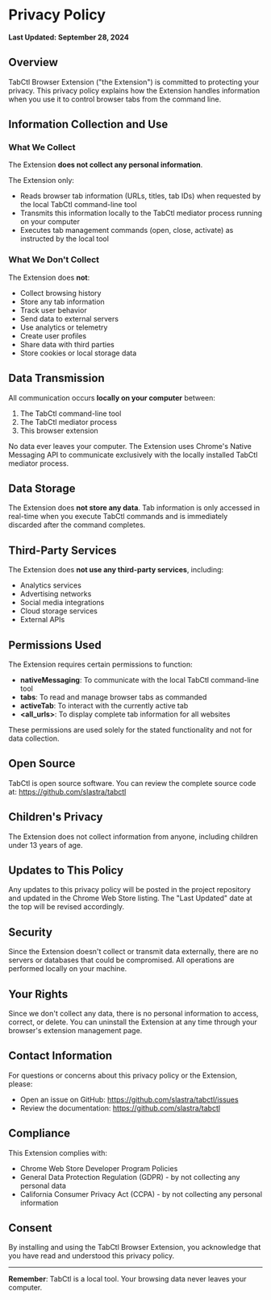 # Privacy Policy

**Last Updated: September 28, 2024**

## Overview

TabCtl Browser Extension ("the Extension") is committed to protecting your privacy. This privacy policy explains how the Extension handles information when you use it to control browser tabs from the command line.

## Information Collection and Use

### What We Collect

The Extension **does not collect any personal information**.

The Extension only:
- Reads browser tab information (URLs, titles, tab IDs) when requested by the local TabCtl command-line tool
- Transmits this information locally to the TabCtl mediator process running on your computer
- Executes tab management commands (open, close, activate) as instructed by the local tool

### What We Don't Collect

The Extension does **not**:
- Collect browsing history
- Store any tab information
- Track user behavior
- Send data to external servers
- Use analytics or telemetry
- Create user profiles
- Share data with third parties
- Store cookies or local storage data

## Data Transmission

All communication occurs **locally on your computer** between:
1. The TabCtl command-line tool
2. The TabCtl mediator process
3. This browser extension

No data ever leaves your computer. The Extension uses Chrome's Native Messaging API to communicate exclusively with the locally installed TabCtl mediator process.

## Data Storage

The Extension does **not store any data**. Tab information is only accessed in real-time when you execute TabCtl commands and is immediately discarded after the command completes.

## Third-Party Services

The Extension does **not use any third-party services**, including:
- Analytics services
- Advertising networks
- Social media integrations
- Cloud storage services
- External APIs

## Permissions Used

The Extension requires certain permissions to function:

- **nativeMessaging**: To communicate with the local TabCtl command-line tool
- **tabs**: To read and manage browser tabs as commanded
- **activeTab**: To interact with the currently active tab
- **<all_urls>**: To display complete tab information for all websites

These permissions are used solely for the stated functionality and not for data collection.

## Open Source

TabCtl is open source software. You can review the complete source code at:
https://github.com/slastra/tabctl

## Children's Privacy

The Extension does not collect information from anyone, including children under 13 years of age.

## Updates to This Policy

Any updates to this privacy policy will be posted in the project repository and updated in the Chrome Web Store listing. The "Last Updated" date at the top will be revised accordingly.

## Security

Since the Extension doesn't collect or transmit data externally, there are no servers or databases that could be compromised. All operations are performed locally on your machine.

## Your Rights

Since we don't collect any data, there is no personal information to access, correct, or delete. You can uninstall the Extension at any time through your browser's extension management page.

## Contact Information

For questions or concerns about this privacy policy or the Extension, please:
- Open an issue on GitHub: https://github.com/slastra/tabctl/issues
- Review the documentation: https://github.com/slastra/tabctl

## Compliance

This Extension complies with:
- Chrome Web Store Developer Program Policies
- General Data Protection Regulation (GDPR) - by not collecting any personal data
- California Consumer Privacy Act (CCPA) - by not collecting any personal information

## Consent

By installing and using the TabCtl Browser Extension, you acknowledge that you have read and understood this privacy policy.

---

**Remember**: TabCtl is a local tool. Your browsing data never leaves your computer.
